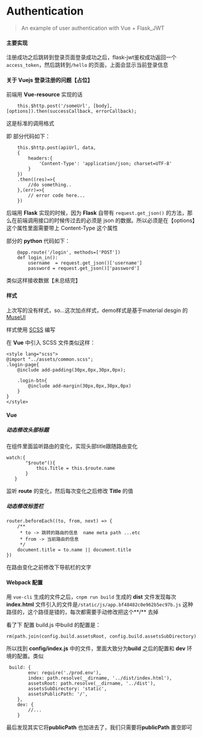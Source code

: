 # Authentication

> An example of user authentication with Vue + Flask_JWT


#### 主要实现

注册成功之后跳转到登录页面登录成功之后，flask-jwt鉴权成功返回一个``access_token``，然后跳转到``/hello`` 的页面，上面会显示当前登录信息

#### 关于 Vuejs 登录注册的问题【占位】

前端用 **Vue-resource** 实现的话

```
	this.$http.post('/someUrl', [body], [options]).then(successCallback, errorCallback);
``` 

这是标准的调用格式

即 部分代码如下：

```
	this.$http.post(apiUrl, data, 
	{
		headers:{
			'Content-Type': 'application/json; charset=UTF-8'
		}
	})
	.then((res)=>{
		//do something..
	},(err)=>{
		// error code here...
	})
```
后端用 **Flask** 实现的时候，因为 **Flask** 自带有 ``request.get_json()`` 的方法，那么在前端调用接口的时候传过去的必须是 json 的数据。所以必须是在【options】这个属性里面需要带上 Content-Type 这个属性

部分的 **python** 代码如下：

```
	@app.route('/login', methods=['POST'])
	def login_in():
		username  = request.get_json()['username']
		password = request.get_json()['password']
```

类似这样接收数据【未总结完】


#### 样式

上次写的没有样式，so...这次加点样式，demo样式是基于material desgin 的[MuseUI](https://museui.github.io)

样式使用 [SCSS](http://sass-lang.com/) 编写

在 **Vue** 中引入 SCSS 文件类似这样：

```
<style lang="scss">
@import "../assets/common.scss";
.login-page{
	@include add-padding(30px,0px,30px,0px);

	.login-btn{
		@include add-margin(30px,0px,30px,0px)
	}
}
</style>
``` 

#### Vue 

##### 动态修改头部标题 
在组件里面监听路由的变化，实现头部title跟随路由变化

```
watch:{
       "$route"(){
           this.Title = this.$route.name
       }
   }
```

监听 **route** 的变化，然后每次变化之后修改 **Title** 的值

##### 动态修改标签栏

```
router.beforeEach((to, from, next) => {
	/**
	 * to -> 跳转的路由的信息  name meta path ...etc
	 * from -> 当前路由的信息
	 */
	document.title = to.name || document.title
})
``` 

在路由变化之前修改下导航栏的文字

#### Webpack 配置

用 ``vue-cli`` 生成的文件之后，``cnpm run build`` 生成的 **dist** 文件发现每次 **index.html** 文件引入的文件是``/static/js/app.bf48482c0e962b5ec97b.js`` 这种路径的，这个路径是错的，每次都需要手动修改把这个**/** 去掉

看了下 配置 build.js 中build 的配置是：

```
rm(path.join(config.build.assetsRoot, config.build.assetsSubDirectory)
```

所以找到  **config/index.js** 中的文件，里面大致分为**build** 之后的配置和 **dev** 环境的配置。类似

```
 build: {
        env: require('./prod.env'),
        index: path.resolve(__dirname, '../dist/index.html'),
        assetsRoot: path.resolve(__dirname, '../dist'),
        assetsSubDirectory: 'static',
        assetsPublicPath: '/',
    },
    dev: {
	    //...
    }
```

最后发现其实它将**publicPath** 也加进去了，我们只需要将**publicPath** 置空即可


